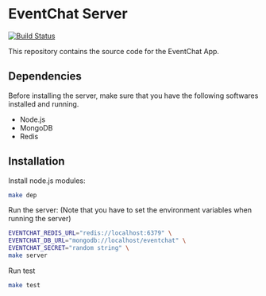 EventChat Server
================

[![Build Status](https://travis-ci.org/eventchat/server.svg?branch=master)](https://travis-ci.org/eventchat/server)

This repository contains the source code for the EventChat App.



Dependencies
------------

Before installing the server, make sure that you have the following
softwares installed and running.

* Node.js
* MongoDB
* Redis


Installation
------------

Install node.js modules:

```bash
make dep
```

Run the server: (Note that you have to set the environment variables when running the server)

```bash
EVENTCHAT_REDIS_URL="redis://localhost:6379" \
EVENTCHAT_DB_URL="mongodb://localhost/eventchat" \
EVENTCHAT_SECRET="random string" \
make server
```

Run test

```bash
make test
```

